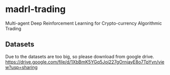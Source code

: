 # madrl-trading

Multi-agent Deep Reinforcement Learning for Crypto-currency Algorithmic Trading

## Datasets
Due to the datasets are too big, so please download from google drive.
https://drive.google.com/file/d/1XbBmK5YGq5Joj227gOrnjayE8o7TpYvn/view?usp=sharing

